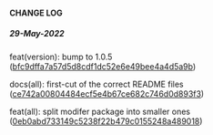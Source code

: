 #### CHANGE LOG


##### 29-May-2022

feat(version): bump to 1.0.5 ([bfc9dffa7a57d5d8cdf1dc52e6e49bee4a4d5a9b](https://github.com/twyr/twyr-ember-modifiers/commit/bfc9dffa7a57d5d8cdf1dc52e6e49bee4a4d5a9b))

docs(all): first-cut of the correct README files ([ce742a00804484ecf5e4b67ce682c746d0d893f3](https://github.com/twyr/twyr-ember-modifiers/commit/ce742a00804484ecf5e4b67ce682c746d0d893f3))

feat(all): split modifer package into smaller ones ([0eb0abd733149c5238f22b479c0155248a489018](https://github.com/twyr/twyr-ember-modifiers/commit/0eb0abd733149c5238f22b479c0155248a489018))

